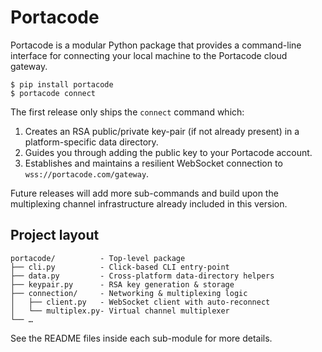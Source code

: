 # Portacode

Portacode is a modular Python package that provides a command-line interface for connecting your local machine to the Portacode cloud gateway.

```
$ pip install portacode
$ portacode connect
```

The first release only ships the `connect` command which:

1. Creates an RSA public/private key-pair (if not already present) in a platform-specific data directory.
2. Guides you through adding the public key to your Portacode account.
3. Establishes and maintains a resilient WebSocket connection to `wss://portacode.com/gateway`.

Future releases will add more sub-commands and build upon the multiplexing channel infrastructure already included in this version.

## Project layout

```
portacode/          ‑ Top-level package
├── cli.py          ‑ Click-based CLI entry-point
├── data.py         ‑ Cross-platform data-directory helpers
├── keypair.py      ‑ RSA key generation & storage
├── connection/     ‑ Networking & multiplexing logic
│   ├── client.py   ‑ WebSocket client with auto-reconnect
│   └── multiplex.py- Virtual channel multiplexer
└── …
```

See the README files inside each sub-module for more details. 